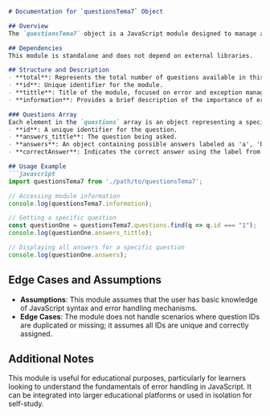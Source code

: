 ```markdown
# Documentation for `questionsTema7` Object

## Overview
The `questionsTema7` object is a JavaScript module designed to manage and provide information about common error handling and exception management in programming. This module is part of a larger educational system aimed at teaching JavaScript error handling techniques.

## Dependencies
This module is standalone and does not depend on external libraries.

## Structure and Description
- **total**: Represents the total number of questions available in this module.
- **id**: Unique identifier for the module.
- **tittle**: Title of the module, focused on error and exception management in programming.
- **information**: Provides a brief description of the importance of error and exception management in software development.

### Questions Array
Each element in the `questions` array is an object representing a specific question related to error and exception management in JavaScript. Each question object includes:
- **id**: A unique identifier for the question.
- **answers_tittle**: The question being asked.
- **answers**: An object containing possible answers labeled as 'a', 'b', and 'c'.
- **correctAnswer**: Indicates the correct answer using the label from the answers object.

## Usage Example
```javascript
import questionsTema7 from './path/to/questionsTema7';

// Accessing module information
console.log(questionsTema7.information);

// Getting a specific question
const questionOne = questionsTema7.questions.find(q => q.id === "1");
console.log(questionOne.answers_tittle);

// Displaying all answers for a specific question
console.log(questionOne.answers);
```

## Edge Cases and Assumptions
- **Assumptions**: This module assumes that the user has basic knowledge of JavaScript syntax and error handling mechanisms.
- **Edge Cases**: The module does not handle scenarios where question IDs are duplicated or missing; it assumes all IDs are unique and correctly assigned.

## Additional Notes
This module is useful for educational purposes, particularly for learners looking to understand the fundamentals of error handling in JavaScript. It can be integrated into larger educational platforms or used in isolation for self-study.
```

